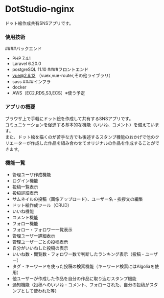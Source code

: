 # DotStudio-nginx
ドット絵作成共有SNSアプリです。
### 使用技術
####バックエンド
- PHP 7.4.1
- Laravel 6.20.0
- postgreSQL 11.10
####フロントエンド
- vue@2.6.12 （vuex,vue-router,その他ライブラリ）
- sass
####インフラ
- docker 
- AWS（EC2,RDS,S3,ECS）※使う予定
### アプリの概要
ブラウザ上で手軽にドット絵を作成して共有するSNSアプリです。<br>コミュニケーションを促進する基本的な機能（いいね、コメント）を備えています。<br>また、ドット絵を描くのが苦手な方でも後述するスタンプ機能のおかげで他のクリエーターが作成した作品を組み合わせてオリジナルの作品を作成することができます。
### 機能一覧
- 管理ユーザ作成機能
- ログイン機能
- 投稿一覧表示
- 投稿詳細表示
- サムネイルの投稿（画像アップロード）、ユーザー名・挨拶文の編集
- ドット絵作成ツール（CRUD）
- いいね機能
- コメント機能
- フォロー機能
- フォロー・フォロワー一覧表示
- 管理ユーザー詳細表示
- 管理ユーザーごとの投稿表示
- 自分がいいねした投稿の表示
- いいね数・閲覧数・フォロワー数で判断したランキング表示（投稿・ユーザー）
- タグ・キーワードを使った投稿の検索機能（キーワード検索にはAlgoliaを使用）
- 他ユーザーが作成した作品を自分の作品に取り込むスタンプ機能
- 通知機能（投稿へのいいね・コメント、フォローされた、自分の投稿がスタンプとして使われた等）
